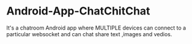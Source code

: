 # Android-App-ChatChitChat
It's a chatroom Android app where MULTIPLE devices can connect to a particular websocket and can chat share text ,images and vedios.
